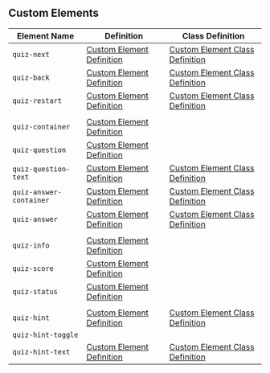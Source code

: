 ## Custom Elements

| Element Name            | Definition                                                                          | Class Definition                                                                         |
| ----------------------- | ----------------------------------------------------------------------------------- | ---------------------------------------------------------------------------------------- |
| `quiz-next`             | [Custom Element Definition](../blob/master/src/public/javascripts/elements.js#L105) | [Custom Element Class Definition](../blob/master/src/public/javascripts/elements.js#L9)  |
| `quiz-back`             | [Custom Element Definition](../blob/master/src/public/javascripts/elements.js#L106) | [Custom Element Class Definition](../blob/master/src/public/javascripts/elements.js#L25) |
| `quiz-restart`          | [Custom Element Definition](../blob/master/src/public/javascripts/elements.js#L107) | [Custom Element Class Definition](../blob/master/src/public/javascripts/elements.js#L41) |
|                         |                                                                                     |                                                                                          |
| `quiz-container`        | [Custom Element Definition](../blob/master/src/public/javascripts/elements.js#L109) |                                                                                          |
| `quiz-question`         | [Custom Element Definition](../blob/master/src/public/javascripts/elements.js#L110) |                                                                                          |
| `quiz-question-text`    | [Custom Element Definition](../blob/master/src/public/javascripts/elements.js#L110) | [Custom Element Class Definition](../blob/master/src/public/javascripts/elements.js#L75) |
| `quiz-answer-container` | [Custom Element Definition](../blob/master/src/public/javascripts/elements.js#L112) | [Custom Element Class Definition](../blob/master/src/public/javascripts/elements.js#L86) |
| `quiz-answer`           | [Custom Element Definition](../blob/master/src/public/javascripts/elements.js#L113) | [Custom Element Class Definition](../blob/master/src/public/javascripts/elements.js#L91) |
|                         |                                                                                     |                                                                                          |
| `quiz-info`             | [Custom Element Definition](../blob/master/src/public/javascripts/elements.js#L115) |                                                                                          |
| `quiz-score`            | [Custom Element Definition](../blob/master/src/public/javascripts/elements.js#L116) |                                                                                          |
| `quiz-status`           | [Custom Element Definition](../blob/master/src/public/javascripts/elements.js#L117) |                                                                                          |
|                         |                                                                                     |                                                                                          |
| `quiz-hint`             | [Custom Element Definition](../blob/master/src/public/javascripts/elements.js#L119) | [Custom Element Class Definition](../blob/master/src/public/javascripts/elements.js#L57) |
| `quiz-hint-toggle`      |                                                                                     |
| `quiz-hint-text`        | [Custom Element Definition](../blob/master/src/public/javascripts/elements.js#L121) | [Custom Element Class Definition](../blob/master/src/public/javascripts/elements.js#L96) |
